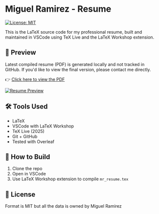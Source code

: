# Miguel Ramirez - Resume

[![License: MIT](https://img.shields.io/badge/License-MIT-yellow.svg)](LICENSE)

This is the LaTeX source code for my professional resume, built and maintained in VSCode using TeX Live and the LaTeX Workshop extension.

## 📄 Preview
Latest compiled resume (PDF) is generated locally and not tracked in GitHub. If you'd like to view the final version, please contact me directly.

👉 [Click here to view the PDF](https://github.com/miguelaram2016/mr-resume/blob/master/mr_resume.pdf)

[![Resume Preview](resume_preview.png)](https://github.com/miguelaram2016/mr-resume/blob/master/mr_resume.pdf)


## 🛠️ Tools Used
- LaTeX
- VSCode with LaTeX Workshop
- TeX Live (2025)
- Git + GitHub
- Tested with Overleaf

## 🚀 How to Build
1. Clone the repo
2. Open in VSCode
3. Use LaTeX Workshop extension to compile `mr_resume.tex`

## 🪪 License
Format is MIT but all the data is owned by Miguel Ramirez